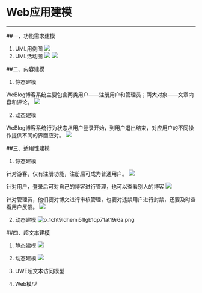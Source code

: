 ﻿# Web应用建模



---
 
  
  
 ##一、功能需求建模

 1. UML用例图
 ![][1]
 2. UML活动图
![][2]
![][3]
 
 
 ##二、内容建模

 1. 静态建模 
 
 WeBlog博客系统主要包含两类用户——注册用户和管理员；两大对象——文章内容和评论。
 ![][4] 
 
 2. 动态建模 
 
   WeBlog博客系统行为状态从用户登录开始，到用户退出结束，对应用户的不同操作提供不同的界面应对。
 ![][5]
 
 
 ##三、适用性建模

 1. 静态建模 
 
 针对游客，仅有注册功能，注册后可成为普通用户。
![][6] 

针对用户，登录后可对自己的博客进行管理，也可以查看别人的博客 
![][7] 

针对管理员，他们要对博文进行审核管理，也要对违禁用户进行封禁，还要及时查看用户反馈。
![][8] 

 2. 动态建模
 ![o_1cht9ldhemi51lgb1qp71at19r6a.png](http://odiyqfo1k.bkt.clouddn.com/o_1cht9ldhemi51lgb1qp71at19r6a.png)
 
 
 ##四、超文本建模

 1. 静态建模
 ![][9] 
 
 2. 动态建模
 ![][10] 
 
 3. UWE超文本访问模型 
 
 4. Web模型


  [1]: http://odiyqfo1k.bkt.clouddn.com/o_1cht9hhor7rk1vp01n31jjt1048a.png
  [2]: http://odiyqfo1k.bkt.clouddn.com/o_1cht9fgr917en9a21eaea5hfdpa.png
  [3]: http://odiyqfo1k.bkt.clouddn.com/o_1cht9gu7tk9b8ts1u5n8c21m3qa.png
  [4]: http://odiyqfo1k.bkt.clouddn.com/o_1cht9ic14a881mfntpt1mltlv7a.png
  [5]: http://odiyqfo1k.bkt.clouddn.com/o_1cht9j98012lb1j6q15t74s2cjga.png
  [6]: http://odiyqfo1k.bkt.clouddn.com/o_1cht9jsq61refml21hp411te1sn0a.png
  [7]: http://odiyqfo1k.bkt.clouddn.com/o_1cht9k9h7159p1tb9falvub1jq3a.png
  [8]: http://odiyqfo1k.bkt.clouddn.com/o_1cht9kmau4i01c4gdp2h7c1pf3a.png
  [9]: http://odiyqfo1k.bkt.clouddn.com/o_1cht9d1me14of1p9ctst1n5uda9a.png
  [10]: http://odiyqfo1k.bkt.clouddn.com/o_1cht998g91da0rs01qj91t8i1s1qa.png
